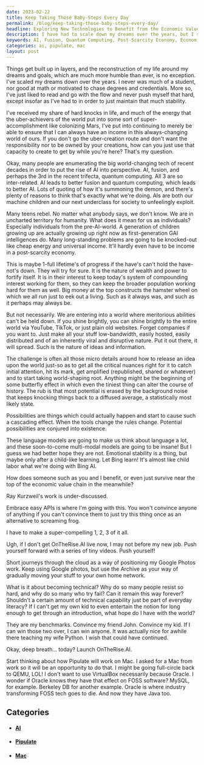 ```yaml
---
date: 2023-02-22
title: Keep Taking Those Baby-Steps Every Day
permalink: /blog/keep-taking-those-baby-steps-every-day/
headline: Exploring New Technologies to Benefit from the Economic Value Chain and Make a Difference in the World
description: I have had to scale down my dreams over the years, but I still strive to maintain stability. In this era of unprecedented technological advancement, I am exploring how to benefit from the economic value chain and embracing easy APIs. To make a compelling argument, I am launching OnTheRise.AI, thinking about how Pipulate will work on a Mac, and reflecting on why many people resist becoming technical and why Oracle has a negative effect on FOSS software.
keywords: AI, Fusion, Quantum Computing, Post-Scarcity Economy, Economic Value Chain, Easy APIs, OnTheRise.AI, Pipulate, Mac, Technical, Oracle, FOSS, Software, Convince, Friend, Kid
categories: ai, pipulate, mac
layout: post
---
```


Things get built up in layers, and the reconstruction of my life around my
dreams and goals, which are much more humble than ever, is no exception.
I've scaled my dreams down over the years. I never was much of a student, nor
good at math or motivated to chase degrees and credentials. More so, I've just
liked to read and go with the flow and never push myself that hard, except
insofar as I've had to in order to just maintain that much stability.

I've received my share of hard knocks in life, and much of the energy that the
uber-achievers of the world put into some sort of super-accomplishment like
colonizing Mars, I've put into continuing to merely be able to ensure that I
can always have an income in this always-changing world of ours. If you don't
go the uber-creation route and don't want the responsibility nor to be owned by
your creations, how can you just use that capacity to create to get by while
you're here? That's my question.

Okay, many people are enumerating the big world-changing tech of recent decades
in order to put the rise of AI into perspective. AI, fusion, and perhaps the
3rd in the recent trifecta, quantum computing. All 3 are so inter-related.  AI
leads to better fusion and quantum computing, which leads to better AI. Lots of
quoting of how it's summoning the demon, and there's plenty of reasons to think
that's exactly what we're doing. AIs are both our machine children and our next
underclass for society to unfeelingly exploit.

Many teens rebel. No matter what anybody says, we don't know. We are in
uncharted territory for humanity. What does it mean for us as individuals?
Especially individuals from the pre-AI-world. A generation of children growing
up are actually growing up right now as first-generation GAI intelligences do.
Many long-standing problems are going to be knocked-out like cheap energy and
universal income. It'll hardly even have to be income in a post-scarcity
economy.

This is maybe 1-full lifetime's of progress if the have's can't hold the
have-not's down. They will try for sure. It is the nature of wealth and power
to fortify itself. It is in their interest to keep today's system of
compounding interest working for them, so they can keep the broader population
working hard for them as well. Big money at the top constructs the hamster
wheel on which we all run just to eek out a living. Such as it always was, and
such as it perhaps may always be.

But not necessarily. We are entering into a world where meritorious abilities
can't be held down. If you shine brightly, you can shine brightly to the entire
world via YouTube, TikTok, or just plain old websites. Forget companies if you
want to. Just make all your stuff low-bandwidth, easily hosted, easily
distributed and of an inherently viral and disruptive nature. Put it out there,
it will spread. Such is the nature of ideas and information.

The challenge is often all those micro details around how to release an idea
upon the world just-so as to get all the critical nuances right for it to catch
initial attention, hit its mark, get amplified (republished, shared or
whatever) and to start taking world-shaping root. Anything might be the
beginning of some butterfly effect in which even the tiniest thing can alter
the course of history. The rub is that most potential is erased by the
background noise that keeps knocking things back to a diffused average, a
statistically most likely state.

Possibilities are things which could actually happen and start to cause such a
cascading effect. When the tools change the rules change. Potential
possibilities are conjured into existence.

These language models are going to make us think about language a lot, and
these soon-to-come multi-modal models are going to be insane! But I guess we
had better hope they are not. Emotional stability is a thing, but maybe only
after a child-like learning. Let Bing learn! It's almost like child labor what
we're doing with Bing AI.

How does someone such as you and I benefit, or even just survive near the top
of the economic value chain in the meanwhile?

Ray Kurzweil's work is under-discussed.

Embrace easy APIs is where I'm going with this. You won't convince anyone of
anything if you can't convince them to just try this thing once as an
alternative to screaming frog.

I have to make a super-compelling 1, 2, 3 of it all.

Ugh, if I don't get OnTheRise.AI live now, I may not before my new job. Push
yourself forward with a series of tiny videos. Push yourself!

Short journeys through the cloud as a way of positioning my Google Photos work.
Keep using Google photos, but use the Archive as your way of gradually moving
your stuff to your own home network.

What is it about becoming technical? Why do so many people resist so hard, and
why do so many who try fail? Can it remain this way forever? Shouldn't a
certain amount of technical capability just be part of everyday literacy? If I
can't get my own kid to even entertain the notion for long enough to get
through an introduction, what hope do I have with the world?

They are my benchmarks. Convince my friend John. Convince my kid. If I can win
those two over, I can win anyone. It was actually nice for awhile there
teaching my wife Python. I wish that could have continued.

Okay, deep breath... today? Launch OnTheRise.AI.

Start thinking about how Pipulate will work on Mac. I asked for a Mac from work
so it will be an opportunity to do that. I might be going full-circle back to
QEMU, LOL! I don't want to use VirtualBox necessarily because Oracle. I wonder
if Oracle knows they have that effect on FOSS software? MySQL, for example.
Berkeley DB for another example. Oracle is where industry transforming FOSS
tech goes to die. And now they have Java too.


## Categories

<ul>
<li><h4><a href='/ai/'>AI</a></h4></li>
<li><h4><a href='/pipulate/'>Pipulate</a></h4></li>
<li><h4><a href='/mac/'>Mac</a></h4></li></ul>